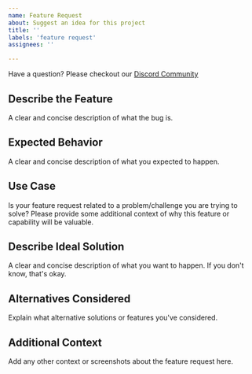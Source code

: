 ```yaml
---
name: Feature Request
about: Suggest an idea for this project
title: ''
labels: 'feature request'
assignees: ''

---
```


Have a question? Please checkout our [Discord Community](https://discord.gg/eGPyyDUfky)

## Describe the Feature

A clear and concise description of what the bug is. 

## Expected Behavior

A clear and concise description of what you expected to happen.

## Use Case

Is your feature request related to a problem/challenge you are trying to solve? Please provide some additional context of why this feature or capability will be valuable.

## Describe Ideal Solution

A clear and concise description of what you want to happen. If you don't know, that's okay.

## Alternatives Considered

Explain what alternative solutions or features you've considered.

## Additional Context

Add any other context or screenshots about the feature request here.
